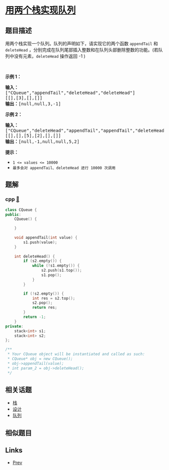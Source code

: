 
# [用两个栈实现队列](https://leetcode-cn.com/problems/yong-liang-ge-zhan-shi-xian-dui-lie-lcof)

## 题目描述

<p>用两个栈实现一个队列。队列的声明如下，请实现它的两个函数 <code>appendTail</code> 和 <code>deleteHead</code> ，分别完成在队列尾部插入整数和在队列头部删除整数的功能。(若队列中没有元素，<code>deleteHead</code>&nbsp;操作返回 -1 )</p>

<p>&nbsp;</p>

<p><strong>示例 1：</strong></p>

<pre><strong>输入：</strong>
[&quot;CQueue&quot;,&quot;appendTail&quot;,&quot;deleteHead&quot;,&quot;deleteHead&quot;]
[[],[3],[],[]]
<strong>输出：</strong>[null,null,3,-1]
</pre>

<p><strong>示例 2：</strong></p>

<pre><strong>输入：</strong>
[&quot;CQueue&quot;,&quot;deleteHead&quot;,&quot;appendTail&quot;,&quot;appendTail&quot;,&quot;deleteHead&quot;,&quot;deleteHead&quot;]
[[],[],[5],[2],[],[]]
<strong>输出：</strong>[null,-1,null,null,5,2]
</pre>

<p><strong>提示：</strong></p>

<ul>
	<li><code>1 &lt;= values &lt;= 10000</code></li>
	<li><code>最多会对&nbsp;appendTail、deleteHead 进行&nbsp;10000&nbsp;次调用</code></li>
</ul>


## 题解

### cpp [🔗](yong-liang-ge-zhan-shi-xian-dui-lie-lcof.cpp) 
```cpp
class CQueue {
public:
    CQueue() {

    }
    
    void appendTail(int value) {
        s1.push(value);
    }
    
    int deleteHead() {
        if (s2.empty()) {
            while (!s1.empty()) {
                s2.push(s1.top());
                s1.pop();
            }
        }

        if (!s2.empty()) {
            int res = s2.top();
            s2.pop();
            return res;
        }
        return -1;
    }
private:
    stack<int> s1;
    stack<int> s2;
};

/**
 * Your CQueue object will be instantiated and called as such:
 * CQueue* obj = new CQueue();
 * obj->appendTail(value);
 * int param_2 = obj->deleteHead();
 */
```


## 相关话题

- [栈](https://leetcode-cn.com/tag/stack) 
- [设计](https://leetcode-cn.com/tag/design) 
- [队列](https://leetcode-cn.com/tag/queue) 


## 相似题目



## Links

- [Prev](../binary-prefix-divisible-by-5/README.md) 

